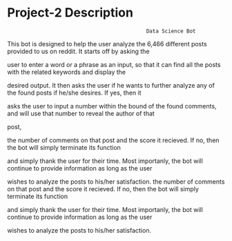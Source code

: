 # Project-2 Description 

                                                 Data Science Bot

This bot is designed to help the user analyze the 6,466 different posts provided to us on reddit. It starts off by asking the

user to enter a word or a phrase as an input, so that it can find all the posts with the related keywords and display the 

desired output. It then asks the user if he wants to further analyze any of the found posts if he/she desires. If yes, then it 

asks the user to input a number within the bound of the found comments, and will use that number to reveal the author of that 

post, 



the number of comments on that post and the score it recieved. If no, then the bot will simply terminate its function 

and simply thank the user for their time. Most importanly, the bot will continue to provide information as long as the user 

wishes to analyze the posts to his/her satisfaction. the number of comments on that post and the score it recieved. If no, then the bot will simply terminate its function 

and simply thank the user for their time. Most importanly, the bot will continue to provide information as long as the user 

wishes to analyze the posts to his/her satisfaction. 


